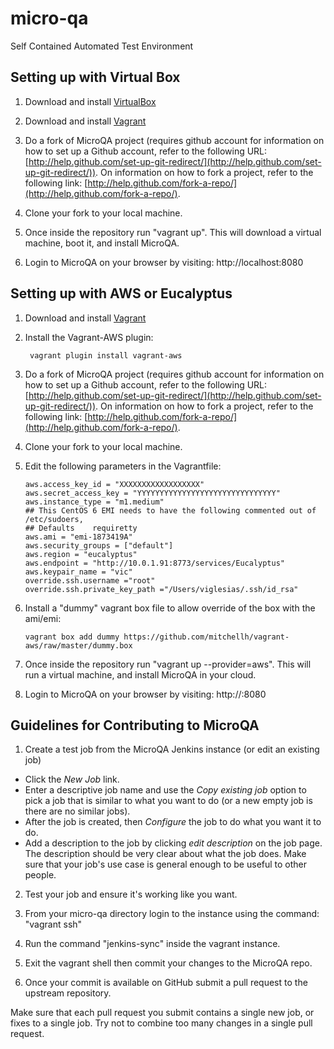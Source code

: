 micro-qa
========

Self Contained Automated Test Environment

## Setting up with Virtual Box
1.  Download and install [VirtualBox](https://www.virtualbox.org)

2.  Download and install [Vagrant](http://www.vagrantup.com/)

3.  Do a fork of MicroQA project (requires github account for information on how to set up a Github account, refer to the following URL: [http://help.github.com/set-up-git-redirect/](http://help.github.com/set-up-git-redirect/)).  On information on how to fork a project, refer to the following link: [http://help.github.com/fork-a-repo/](http://help.github.com/fork-a-repo/).

4. Clone your fork to your local machine.

5. Once inside the repository run "vagrant up". This will download a virtual machine, boot it, and install MicroQA.

6. Login to MicroQA on your browser by visiting: http://localhost:8080

## Setting up with AWS or Eucalyptus
1.  Download and install [Vagrant](http://www.vagrantup.com/)

2. Install the Vagrant-AWS plugin: 
   ```
	vagrant plugin install vagrant-aws
   ```

3. Do a fork of MicroQA project (requires github account for information on how to set up a Github account, refer to the following URL: [http://help.github.com/set-up-git-redirect/](http://help.github.com/set-up-git-redirect/)).  On information on how to fork a project, refer to the following link: [http://help.github.com/fork-a-repo/](http://help.github.com/fork-a-repo/).

4. Clone your fork to your local machine.

5. Edit the following parameters in the Vagrantfile:
    ```     
    aws.access_key_id = "XXXXXXXXXXXXXXXXXX"
    aws.secret_access_key = "YYYYYYYYYYYYYYYYYYYYYYYYYYYYYYY"
    aws.instance_type = "m1.medium"
    ## This CentOS 6 EMI needs to have the following commented out of /etc/sudoers,
    ## Defaults    requiretty
    aws.ami = "emi-1873419A"
    aws.security_groups = ["default"]
    aws.region = "eucalyptus"
    aws.endpoint = "http://10.0.1.91:8773/services/Eucalyptus"
    aws.keypair_name = "vic"
    override.ssh.username ="root"
    override.ssh.private_key_path ="/Users/viglesias/.ssh/id_rsa"
    ```

6. Install a "dummy" vagrant box file to allow override of the box with the ami/emi:
   ```
   vagrant box add dummy https://github.com/mitchellh/vagrant-aws/raw/master/dummy.box
   ```
6. Once inside the repository run "vagrant up --provider=aws". This will run a virtual machine, and install MicroQA in your cloud.

7. Login to MicroQA on your browser by visiting: http://<instance-ip>:8080

## Guidelines for Contributing to MicroQA
1. Create a test job from the MicroQA Jenkins instance (or edit an existing job)
  * Click the _New Job_ link.
  * Enter a descriptive job name and use the _Copy existing job_ option to pick a job that is similar to what you want to do (or a new empty job is there are no similar jobs).
  * After the job is created, then _Configure_ the job to do what you want it to do.
  * Add a description to the job by clicking _edit description_ on the job page. The description should be very clear about what the job does. Make sure that your job's use case is general enough to be useful to other people.
	
2. Test your job and ensure it's working like you want.

3. From your micro-qa directory login to the instance using the command: "vagrant ssh"

4. Run the command "jenkins-sync" inside the vagrant instance.

5. Exit the vagrant shell then commit your changes to the MicroQA repo.

6. Once your commit is available on GitHub submit a pull request to the upstream repository.

Make sure that each pull request you submit contains a single new job, or fixes to a single job. Try not to combine too many changes in a single pull request.
